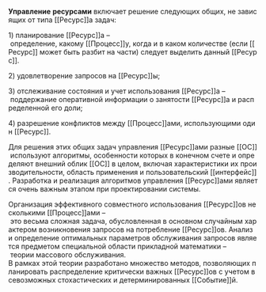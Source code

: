 **Управление** **ресурсами** включает решение следующих общих, не зависящих от типа [[Ресурс]]а задач:

1) планирование [[Ресурс]]а – определение, какому [[Процесс]]у, когда и в каком количестве (если [[Ресурс]] может быть разбит на части) следует выделить данный [[Ресурс]].

2) удовлетворение запросов на [[Ресурс]]ы;

3) отслеживание состояния и учет использования [[Ресурс]]а – поддержание оперативной информации о занятости [[Ресурс]]а и распределенной его доли;

4) разрешение конфликтов между [[Процесс]]ами, использующими один [[Ресурс]].

Для решения этих общих задач управления [[Ресурс]]ами разные [[ОС]] используют алгоритмы, особенности которых в конечном счете и определяют внешний облик [[ОС]] в целом, включая характеристики их производительности, область применения и пользовательский [[интерфейс]]. Разработка и реализация алгоритмов управления [[Ресурс]]ами является очень важным этапом при проектировании системы.

Организация эффективного совместного использования [[Ресурс]]ов несколькими [[Процесс]]ами – это весьма сложная задача, обусловленная в основном случайным характером возникновения запросов на потребление [[Ресурс]]ов. Анализ и определение оптимальных параметров обслуживания запросов является предметом специальной области прикладной математики – теории массового обслуживания. 
В рамках этой теории разработано множество методов, позволяющих планировать распределение критически важных [[Ресурс]]ов с учетом всевозможных стохастических и детерминированных [[Событие]]й.
